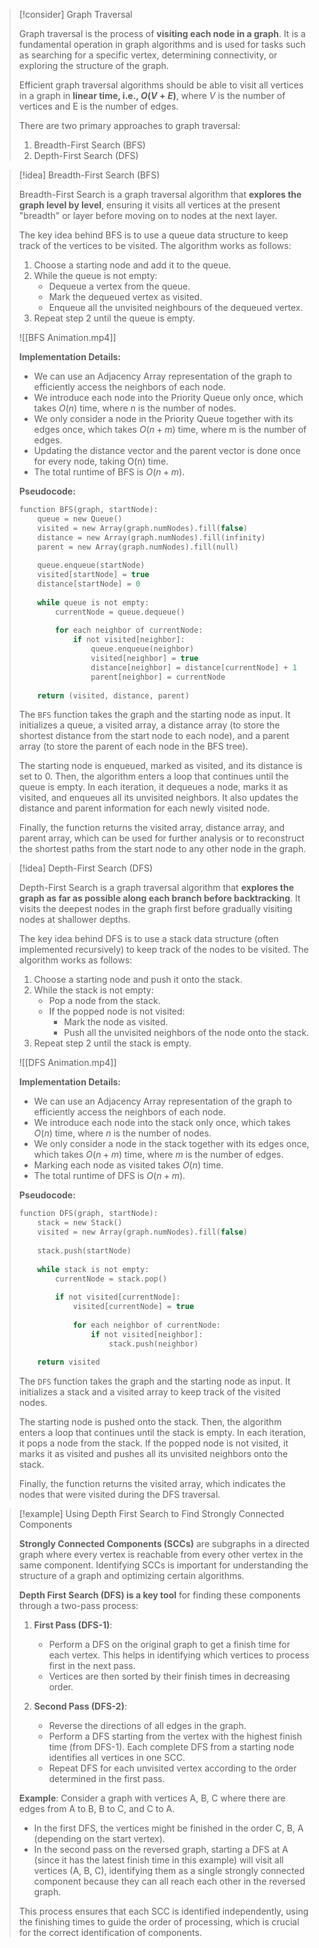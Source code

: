 > [!consider] Graph Traversal
> 
> Graph traversal is the process of **visiting each node in a graph**. It is a fundamental operation in graph algorithms and is used for tasks such as searching for a specific vertex, determining connectivity, or exploring the structure of the graph.
>
> Efficient graph traversal algorithms should be able to visit all vertices in a graph in **linear time, i.e., $O(V + E)$**, where $V$ is the number of vertices and E is the number of edges.
>
> There are two primary approaches to graph traversal:
> 1. Breadth-First Search (BFS)
> 2. Depth-First Search (DFS)
>


> [!idea] Breadth-First Search (BFS)
>
> Breadth-First Search is a graph traversal algorithm that **explores the graph level by level**, ensuring it visits all vertices at the present "breadth" or layer before moving on to nodes at the next layer.
>
> The key idea behind BFS is to use a queue data structure to keep track of the vertices to be visited. The algorithm works as follows:
>
> 1. Choose a starting node and add it to the queue.
> 2. While the queue is not empty:
>    - Dequeue a vertex from the queue.
>    - Mark the dequeued vertex as visited.
>    - Enqueue all the unvisited neighbours of the dequeued vertex.
> 3. Repeat step 2 until the queue is empty.
>
> ![[BFS Animation.mp4]]
>
> **Implementation Details:**
> - We can use an Adjacency Array representation of the graph to efficiently access the neighbors of each node.
> - We introduce each node into the Priority Queue only once, which takes $O(n)$ time, where $n$ is the number of nodes.
> - We only consider a node in the Priority Queue together with its edges once, which takes $O(n+m)$ time, where m is the number of edges.
> - Updating the distance vector and the parent vector is done once for every node, taking O(n) time.
> - The total runtime of BFS is $O(n+m)$.
>
> **Pseudocode:**
> ```c
> function BFS(graph, startNode):
>     queue = new Queue()
>     visited = new Array(graph.numNodes).fill(false)
>     distance = new Array(graph.numNodes).fill(infinity)
>     parent = new Array(graph.numNodes).fill(null)
>     
>     queue.enqueue(startNode)
>     visited[startNode] = true
>     distance[startNode] = 0
>     
>     while queue is not empty:
>         currentNode = queue.dequeue()
>         
>         for each neighbor of currentNode:
>             if not visited[neighbor]:
>                 queue.enqueue(neighbor)
>                 visited[neighbor] = true
>                 distance[neighbor] = distance[currentNode] + 1
>                 parent[neighbor] = currentNode
>     
>     return (visited, distance, parent)
> ```
>
> The `BFS` function takes the graph and the starting node as input. It initializes a queue, a visited array, a distance array (to store the shortest distance from the start node to each node), and a parent array (to store the parent of each node in the BFS tree).
>
> The starting node is enqueued, marked as visited, and its distance is set to 0. Then, the algorithm enters a loop that continues until the queue is empty. In each iteration, it dequeues a node, marks it as visited, and enqueues all its unvisited neighbors. It also updates the distance and parent information for each newly visited node.
>
> Finally, the function returns the visited array, distance array, and parent array, which can be used for further analysis or to reconstruct the shortest paths from the start node to any other node in the graph.


> [!idea] Depth-First Search (DFS)
>
> Depth-First Search is a graph traversal algorithm that **explores the graph as far as possible along each branch before backtracking**. It visits the deepest nodes in the graph first before gradually visiting nodes at shallower depths.
>
> The key idea behind DFS is to use a stack data structure (often implemented recursively) to keep track of the nodes to be visited. The algorithm works as follows:
>
> 1. Choose a starting node and push it onto the stack.
> 2. While the stack is not empty:
>    - Pop a node from the stack.
>    - If the popped node is not visited:
>      - Mark the node as visited.
>      - Push all the unvisited neighbors of the node onto the stack.
> 3. Repeat step 2 until the stack is empty.
>
> ![[DFS Animation.mp4]]
>
> **Implementation Details:**
> - We can use an Adjacency Array representation of the graph to efficiently access the neighbors of each node.
> - We introduce each node into the stack only once, which takes $O(n)$ time, where $n$ is the number of nodes.
> - We only consider a node in the stack together with its edges once, which takes $O(n+m)$ time, where $m$ is the number of edges.
> - Marking each node as visited takes $O(n)$ time.
> - The total runtime of DFS is $O(n+m)$.
>
> **Pseudocode:**
> ```c
> function DFS(graph, startNode):
>     stack = new Stack()
>     visited = new Array(graph.numNodes).fill(false)
>     
>     stack.push(startNode)
>     
>     while stack is not empty:
>         currentNode = stack.pop()
>         
>         if not visited[currentNode]:
>             visited[currentNode] = true
>             
>             for each neighbor of currentNode:
>                 if not visited[neighbor]:
>                     stack.push(neighbor)
>     
>     return visited
> ```
>
> The `DFS` function takes the graph and the starting node as input. It initializes a stack and a visited array to keep track of the visited nodes.
>
> The starting node is pushed onto the stack. Then, the algorithm enters a loop that continues until the stack is empty. In each iteration, it pops a node from the stack. If the popped node is not visited, it marks it as visited and pushes all its unvisited neighbors onto the stack.
>
> Finally, the function returns the visited array, which indicates the nodes that were visited during the DFS traversal.


> [!example] Using Depth First Search to Find Strongly Connected Components
>
> **Strongly Connected Components (SCCs)** are subgraphs in a directed graph where every vertex is reachable from every other vertex in the same component. Identifying SCCs is important for understanding the structure of a graph and optimizing certain algorithms.
>
> **Depth First Search (DFS) is a key tool** for finding these components through a two-pass process:
>
> 1. **First Pass (DFS-1)**:
>    - Perform a DFS on the original graph to get a finish time for each vertex. This helps in identifying which vertices to process first in the next pass.
>    - Vertices are then sorted by their finish times in decreasing order.
>
> 2. **Second Pass (DFS-2)**:
>    - Reverse the directions of all edges in the graph.
>    - Perform a DFS starting from the vertex with the highest finish time (from DFS-1). Each complete DFS from a starting node identifies all vertices in one SCC.
>    - Repeat DFS for each unvisited vertex according to the order determined in the first pass.
>
> **Example**: Consider a graph with vertices A, B, C where there are edges from A to B, B to C, and C to A. 
>
> - In the first DFS, the vertices might be finished in the order C, B, A (depending on the start vertex).
> - In the second pass on the reversed graph, starting a DFS at A (since it has the latest finish time in this example) will visit all vertices (A, B, C), identifying them as a single strongly connected component because they can all reach each other in the reversed graph.
>
> This process ensures that each SCC is identified independently, using the finishing times to guide the order of processing, which is crucial for the correct identification of components.
